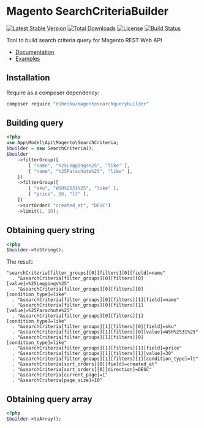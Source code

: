 # Magento SearchCriteriaBuilder

[![Latest Stable Version](https://poser.pugx.org/dsheiko/magentosearchquerybuilder/v/stable)](https://packagist.org/packages/dsheiko/magentosearchquerybuilder)
[![Total Downloads](https://poser.pugx.org/dsheiko/magentosearchquerybuilder/downloads)](https://packagist.org/packages/dsheiko/magentosearchquerybuilder)
[![License](https://poser.pugx.org/dsheiko/magentosearchquerybuilder/license)](https://packagist.org/packages/dsheiko/magentosearchquerybuilder)
[![Build Status](https://travis-ci.org/dsheiko/magentosearchquerybuilder.png)](https://travis-ci.org/dsheiko/magentosearchquerybuilder)

Tool to build search criteria query for Magento REST Web API

- [Documentation](http://devdocs.magento.com/guides/v2.1/howdoi/webapi/search-criteria.html)
- [Examples](http://devdocs.magento.com/guides/v2.1/howdoi/webapi/filter-response.html)

## Installation

Require as a composer dependency:

``` bash
composer require "dsheiko/magentosearchquerybuilder"
```

## Building query
```php
<?php
use App\Model\Api\Magento\SearchCriteria;
$builder = new SearchCriteria();
$builder
    ->filterGroup([
        [ "name", "%25Leggings%25", "like" ],
        [ "name", "%25Parachute%25", "like" ],
    ])
    ->filterGroup([
        [ "sku", "WSH%2531%25", "like" ],
        [ "price", 30, "lt" ],
    ])
    ->sortOrder( "created_at", "DESC")
    ->limit(1, 10);

```

## Obtaining query string
```php
<?php
$builder->toString();
```
The result:
```
"searchCriteria[filter_groups][0][filters][0][field]=name"
  . "&searchCriteria[filter_groups][0][filters][0][value]=%25Leggings%25"
  . "&searchCriteria[filter_groups][0][filters][0][condition_type]=like"
  . "&searchCriteria[filter_groups][0][filters][1][field]=name"
  . "&searchCriteria[filter_groups][0][filters][1][value]=%25Parachute%25"
  . "&searchCriteria[filter_groups][0][filters][1][condition_type]=like"
  . "&searchCriteria[filter_groups][1][filters][0][field]=sku"
  . "&searchCriteria[filter_groups][1][filters][0][value]=WSH%2531%25"
  . "&searchCriteria[filter_groups][1][filters][0][condition_type]=like"
  . "&searchCriteria[filter_groups][1][filters][1][field]=price"
  . "&searchCriteria[filter_groups][1][filters][1][value]=30"
  . "&searchCriteria[filter_groups][1][filters][1][condition_type]=lt"
  . "&searchCriteria[sort_orders][0][field]=created_at"
  . "&searchCriteria[sort_orders][0][direction]=DESC"
  . "&searchCriteria[current_page]=1"
  . "&searchCriteria[page_size]=10"
```

## Obtaining query array
```php
<?php
$builder->toArray();
```